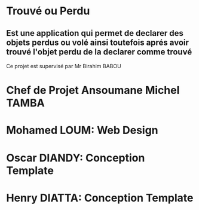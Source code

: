 # Trouvé ou Perdu 
## Est une application qui permet de declarer des objets perdus ou volé ainsi toutefois aprés avoir trouvé l'objet perdu de la declarer comme trouvé

Ce projet est supervisé par Mr Birahim BABOU
# Chef de Projet Ansoumane Michel TAMBA

# Mohamed LOUM: Web Design
# Oscar DIANDY: Conception Template
# Henry DIATTA: Conception Template


